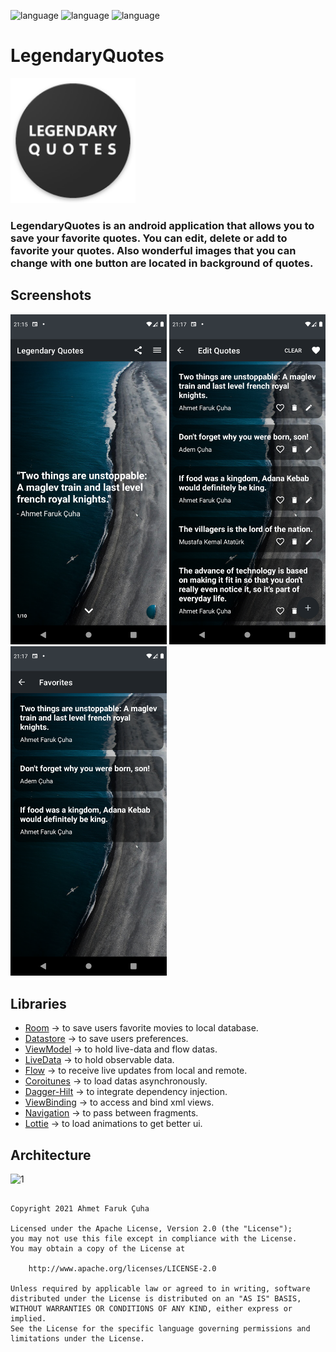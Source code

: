 <img src="https://img.shields.io/badge/language-kotlin-blueviolet?style=plastic&logo=kotlin" alt="language"> <img src="https://img.shields.io/badge/api-21+-red?style=plastic&logo=android" alt="language"> <img src="https://img.shields.io/badge/architecture-mvvm-yellow?style=plastic" alt="language">
# LegendaryQuotes
<img src="app_icon.png" alt="2" width="200px">

### LegendaryQuotes is an android application that allows you to save your favorite quotes. You can edit, delete or add to favorite your quotes. Also wonderful images that you can change with one button are located in background of quotes.

## Screenshots
<img src="screenshots/1.png" alt="1" width="250px"> <img src="screenshots/2.png" alt="2" width="250px">
<img src="screenshots/3.png" alt="3" width="250px">

## Libraries
- <a href="https://developer.android.com/training/data-storage/room">Room</a> -> to save users favorite movies to local database.
- <a href="https://developer.android.com/topic/libraries/architecture/datastore">Datastore</a> -> to save users preferences.
- <a href="https://developer.android.com/topic/libraries/architecture/viewmodel">ViewModel</a> -> to hold live-data and flow datas.
- <a href="https://developer.android.com/topic/libraries/architecture/livedata">LiveData</a> -> to hold observable data.
- <a href="https://developer.android.com/kotlin/flow">Flow</a> -> to receive live updates from local and remote.
- <a href="https://developer.android.com/kotlin/coroutines">Coroitunes</a> -> to load datas asynchronously.
- <a href="https://developer.android.com/training/dependency-injection/hilt-android">Dagger-Hilt</a> -> to integrate dependency injection.
- <a href="https://developer.android.com/topic/libraries/view-binding">ViewBinding</a> -> to access and bind xml views.
- <a href="https://developer.android.com/guide/navigation">Navigation</a> -> to pass between fragments.
- <a href="https://github.com/airbnb/lottie-android">Lottie</a> -> to load animations to get better ui.

## Architecture
<img src="https://developer.android.com/topic/libraries/architecture/images/final-architecture.png" alt="1" width="800px">

<pre><code>
Copyright 2021 Ahmet Faruk Çuha

Licensed under the Apache License, Version 2.0 (the "License");
you may not use this file except in compliance with the License.
You may obtain a copy of the License at

    http://www.apache.org/licenses/LICENSE-2.0

Unless required by applicable law or agreed to in writing, software
distributed under the License is distributed on an "AS IS" BASIS,
WITHOUT WARRANTIES OR CONDITIONS OF ANY KIND, either express or implied.
See the License for the specific language governing permissions and
limitations under the License.
</code></pre>
